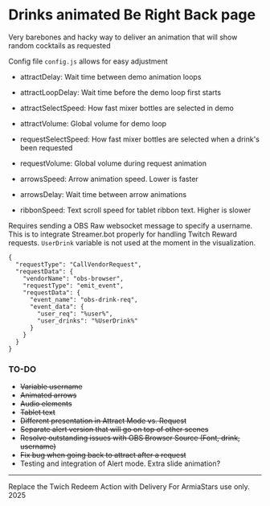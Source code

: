 # Drinks animated Be Right Back page

Very barebones and hacky way to deliver an animation that will show random cocktails as requested

Config file `config.js` allows for easy adjustment
- attractDelay: Wait time between demo animation loops
- attractLoopDelay: Wait time before the demo loop first starts
- attractSelectSpeed: How fast mixer bottles are selected in demo
- attractVolume: Global volume for demo loop

- requestSelectSpeed: How fast mixer bottles are selected when a drink's been requested
- requestVolume: Global volume during request animation

- arrowsSpeed: Arrow animation speed. Lower is faster
- arrowsDelay: Wait time between arrow animations
- ribbonSpeed: Text scroll speed for tablet ribbon text. Higher is slower


Requires sending a OBS Raw websocket message to specify a username. This is to integrate Streamer.bot properly for handling Twitch Reward requests. 
`UserDrink` variable is not used at the moment in the visualization.

```
{
  "requestType": "CallVendorRequest",
  "requestData": {
    "vendorName": "obs-browser",
    "requestType": "emit_event",
    "requestData": {
      "event_name": "obs-drink-req",
      "event_data": {
        "user_req": "%user%",
        "user_drinks": "%UserDrink%"
      }
    }
  }
}
```

### TO-DO
- ~~Variable username~~ 
- ~~Animated arrows~~
- ~~Audio elements~~
- ~~Tablet text~~
- ~~Different presentation in Attract Mode vs. Request~~
- ~~Separate alert version that will go on top of other scenes~~
- ~~Resolve outstanding issues with OBS Browser Source (Font, drink, username)~~
- ~~Fix bug when going back to attract after a request~~
- Testing and integration of Alert mode. Extra slide animation?
----

Replace the Twich Redeem Action with Delivery
For ArmiaStars use only. 2025
